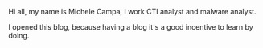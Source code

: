 Hi all, my name is Michele Campa, I work CTI analyst and malware analyst.

I opened this blog, because having a blog it's a good incentive to learn by doing.
